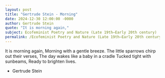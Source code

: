 ```yaml
---
layout: post
title: "Gertrude Stein - Morning"
date: 2024-12-30 12:00:00 -0000
author: Gertrude Stein
quote: "It is morning again,"
subject: Ecofeminist Poetry and Nature (Late 19th–Early 20th century)
permalink: /Ecofeminist Poetry and Nature (Late 19th–Early 20th century)/Gertrude Stein/Gertrude Stein - Morning
---
```


It is morning again,
Morning with a gentle breeze.
The little sparrows chirp out their verses,
The day wakes like a baby in a cradle
Tucked tight with sunbeams,
Ready to brighten lives.

- Gertrude Stein
